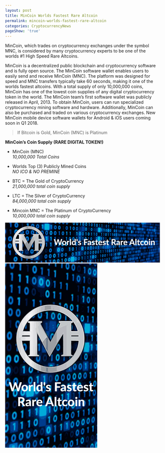 ```yaml
---
layout: post
title: MinCoin Worlds Fastest Rare Altcoin
permalink: mincoin-worlds-fastest-rare-altcoin
categories: CryptocurrencyNews
pageShow: 'true'
---
```


MinCoin, which trades on cryptocurrency exchanges under the symbol MNC, is considered by many cryptocurrency experts to be one of the worlds #1 High Speed Rare Altcoins.

MinCoin is a decentralized public blockchain and cryptocurrency software and is fully open source. The MinCoin software wallet enables users to easily send and receive MinCoin (MNC). The platform was designed for speed and MNC transfers typically take 60 seconds, making it one of the worlds fastest altcoins. With a total supply of only 10,000,000 coins, MinCoin has one of the lowest coin supplies of any digital cryptocurrency token in the world. The MinCoin team’s first software wallet was publicly released in April, 2013. To obtain MinCoin, users can run specialized cryptocurrency mining software and hardware. Additionally, MinCoin can also be purchased and traded on various cryptocurrency exchanges. New MinCoin mobile device software wallets for Android & iOS users coming soon in Q1 2018.

> If Bitcoin is Gold, MinCoin (MNC) is Platinum

**MinCoin’s Coin Supply (RARE DIGITAL TOKEN!)**

* MinCoin (MNC) <br>
*10,000,000 Total Coins*

* Worlds Top (3) Publicly Mined Coins <br>
*NO ICO & NO PREMINE*

* BTC = The Gold of CryptoCurrency <br>
*21,000,000 total coin supply*

* LTC = The Silver of CryptoCurrency <br>
*84,000,000 total coin supply*

* Mincoin MNC = The Platinum of CryptoCurrency <br>
*10,000,000 total coin supply*


![MinCoin-MNC-worlds-fastest-rare-cryptocurrency](/images/post/MinCoin-MNC-worlds-fastest-rare-cryptocurrency.gif "MinCoin-MNC-worlds-fastest-rare-cryptocurrency")
![MinCoin-MNC-worlds-fastest-rare-altcoin](/images/post/MinCoin-MNC-worlds-fastest-rare-altcoin.gif "MinCoin-MNC-worlds-fastest-rare-altcoin")